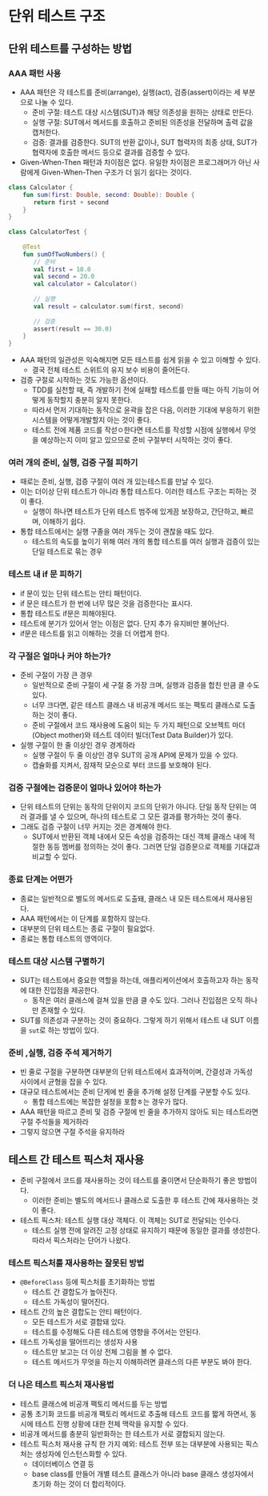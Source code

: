 # 단위 테스트 구조

## 단위 테스트를 구성하는 방법

### AAA 패턴 사용

- AAA 패턴은 각 테스트를 준비(arrange), 실행(act), 검증(assert)이라는 세 부분으로 나눌 수 있다.
	- 준비 구절: 테스트 대상 시스템(SUT)과 해당 의존성을 원하는 상태로 만든다.
	- 실행 구절: SUT에서 메서드를 호출하고 준비된 의존성을 전달하며 출력 값을 캡처한다.
	- 검증: 결과를 검증한다. SUT의 반환 값이나, SUT 협력자의 최종 상태, SUT가 협력자에 호출한 메서드 등으로 결과를 검증할 수 있다.
- Given-When-Then 패턴과 차이점은 없다. 유일한 차이점은 프로그래머가 아닌 사람에게 Given-When-Then 구조가 더 읽기 쉽다는 것이다.

```kotlin
class Calculator {  
    fun sum(first: Double, second: Double): Double {  
       return first + second  
    }  
}  
  
class CalculatorTest {  
  
    @Test  
    fun sumOfTwoNumbers() {  
       // 준비  
       val first = 10.0  
       val second = 20.0  
       val calculator = Calculator()  
  
       // 실행  
       val result = calculator.sum(first, second)  
  
       // 검증  
       assert(result == 30.0)  
    }  
}
```

- AAA 패턴의 일관성은 익숙해지면 모든 테스트를 쉽게 읽을 수 있고 이해할 수 있다.
	- 결국 전체 테스트 스위트의 유지 보수 비용이 줄어든다.
- 검증 구절로 시작하는 것도 가능한 옵션이다.
	- TDD를 실천할 때, 즉 개발하기 전에 실패할 테스트를 만들 때는 아직 기능이 어떻게 동작할지 충분히 알지 못한다. 
	- 따라서 먼저 기대하는 동작으로 윤곽을 잡은 다음, 이러한 기대에 부응하기 위한 시스템을 어떻게개발할지 아는 것이 좋다.
	- 테스트 전에 제품 코드를 작섣ㅇ한다면 테스트를 작성할 시점에 실행에서 무엇을 예상하는지 이미 알고 있으므로 준비 구절부터 시작하는 것이 좋다.
### 여러 개의 준비, 실행, 검증 구절 피하기

- 때로는 준비, 실행, 검증 구절이 여러 개 있는테스트를 만날 수 있다.
- 이는 더이상 단위 테스트가 아니라 통합 테스트다. 이러한 테스트 구조는 피하는 것이 좋다.
	- 실행이 하나면 테스트가 단위 테스트 범주에 있게끔 보장하고, 간단하고, 빠르며, 이해하기 쉽다.
- 통합 테스트에서는 실행 구졸을 여러 개두는 것이 괜찮을 때도 있다.
	- 테스트의 속도를 높이기 위해 여러 개의 통합 테스트를 여러 실행과 검증이 있는 단일 테스트로 묶는 경우

### 테스트 내 if 문 피하기

- if 문이 있는 단위 테스트는 안티 패턴이다.
- if 문은 테스트가 한 번에 너무 많은 것을 검증한다는 표시다.
- 통합 테스트도 if문은 피해야된다.
- 테스트에 분기가 있어서 얻는 이점은 없다. 단지 추가 유지비만 불어난다.
- if문은 테스트를 읽고 이해하는 것을 더 어렵게 한다.

### 각 구절은 얼마나 커야 하는가?

- 준비 구절이 가장 큰 경우
	- 일반적으로 준비 구절이 세 구절 중 가장 크며, 실행과 검증을 합친 만큼 클 수도 있다.
	- 너무 크다면, 같은 테스트 클래스 내 비공개 메서드 또는 팩토리 클래스로 도출하는 것이 좋다.
	- 준비 구절에서 코드 재사용에 도움이 되는 두 가지 패턴으로 오브젝트 마더(Object mother)와 테스트 데이터 빌더(Test Data Builder)가 있다.
- 실행 구절이 한 줄 이상인 경우 경계하라
	- 실행 구절이 두 줄 이상인 경우 SUT의 공개 API에 문제가 있을 수 있다.
	- 캡슐화를 지켜서, 잠재적 모순으로 부터 코드를 보호해야 된다.

### 검증 구절에는 검증문이 얼마나 있어야 하는가

- 단위 테스트의 단위는 동작의 단위이지 코드의 단위가 아니다. 단일 동작 단위는 여러 결과를 낼 수 있으며, 하나의 테스트로 그 모든 결과를 평가하는 것이 좋다.
- 그래도 검증 구절이 너무 커지는 것은 경계해야 한다.
	- SUT에서 반환된 객체 내에서 모든 속성을 검증하는 대신 객체 클래스 내에 적절한 동등 멤버를 정의하는 것이 좋다. 그러면 단일 검증문으로 객체를 기대값과 비교할 수 있다.

### 종료 단계는 어떤가

- 종료는 일반적으로 별도의 메서드로 도출돼, 클래스 내 모든 테스트에서 재사용된다.
- AAA 패턴에서는 이 단계를 포함하지 않는다.
- 대부분의 단위 테스트는 종료 구절이 필요없다.
- 종료는 통합 테스트의 영역이다.

### 테스트 대상 시스템 구별하기

- SUT는 테스트에서 중요한 역할을 하는데, 애플리케이션에서 호출하고자 하는 동작에 대한 진입점을 제공한다.
	- 동작은 여러 클래스에 걸쳐 있을 만큼 클 수도 있다. 그러나 진입점은 오직 하나만 존재할 수 있다.
- SUT를 의존성과 구분하는 것이 중요하다. 그렇게 하기 위해서 테스트 내 SUT 이름을 `sut`로 하는 방법이 있다.

### 준비 ,실행, 검증 주석 제거하기

- 빈 줄로 구절을 구분하면 대부분의 단위 테스트에서 효과적이며, 간결성과 가독성 사이에서 균형을 잡을 수 있다.
- 대규모 테스트에서는 준비 단게에 빈 줄을 추가해 설정 단계를 구분할 수도 있다.
	- 통합 테스트에는 복잡한 설정을 포함ㅎ는 경우가 많다.
- AAA 패턴을 따르고 준비 및 검증 구절에 빈 줄을 추가하지 않아도 되는 테스트라면 구절 주석들을 제거하라
- 그렇지 않으면 구절 주석을 유지하라

## 테스트 간 테스트 픽스처 재사용

- 준비 구절에서 코드를 재사용하는 것이 테스트를 줄이면서 단순화하기 좋은 방법이다.
	- 이러한 준비는 별도의 메서드나 클래스로 도출한 후 테스트 간에 재사용하는 것이 좋다.
- 테스트 픽스처: 테스트 실행 대상 객체다. 이 객체는 SUT로 전달되는 인수다.
	- 테스트 실행 전에 알려진 고정 상태로 유지하기 때문에 동일한 결과를 생성한다. 따라서 픽스처라는 단어가 나왔다.
### 테스트 픽스처를 재사용하는 잘못된 방법

- `@BeforeClass` 등에 픽스처를 초기화하는 방법
	- 테스트 간 결합도가 높아진다.
	- 테스트 가독성이 떨어진다.
- 테스트 간의 높은 결합도는 안티 패턴이다.
	- 모든 테스트가 서로 결합돼 있다.
	- 테스트를 수정해도 다른 테스트에 영향을 주어서는 안된다.
- 테스트 가독성을 떨어뜨리는 생성자 사용
	- 테스트만 보고는 더 이상 전체 그림을 볼 수 없다.
	- 테스트 메서드가 무엇을 하는지 이해하려면 클래스의 다른 부분도 봐야 한다.

### 더 나은 테스트 픽스처 재사용법

- 테스트 클래스에 비공개 팩토리 메서드를 두는 방법
- 공통 초기화 코드를 비공개 팩토리 메서드로 추출해 테스트 코드를 짧게 하면서, 동시에 테스트 진행 상황에 대한 전체 맥락을 유지할 수 있다.
- 비공개 메서드를 충분히 일반화하는 한 테스트가 서로 결합되지 않는다.
- 테스트 픽스처 재사용 규칙 한 가지 예외: 테스트 전부 또는 대부분에 사용되는 픽스처는 생성자에 인스턴스화할 수 있다.
	- 데이터베이스 연결 등
	- base class를 만들어 개별 테스트 클래스가 아니라 base 클래스 생성자에서 초기화 하는 것이 더 합리적이다.